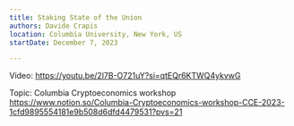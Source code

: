 ```yaml
---
title: Staking State of the Union
authors: Davide Crapis
location: Columbia University, New York, US
startDate: December 7, 2023

---
```


Video: <https://youtu.be/2l7B-O721uY?si=qtEQr6KTWQ4ykvwG>

Topic: Columbia Cryptoeconomics workshop <https://www.notion.so/Columbia-Cryptoeconomics-workshop-CCE-2023-1cfd9895554181e9b508d6dfd4479531?pvs=21>